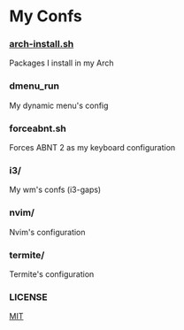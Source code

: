 # My Confs

### [arch-install.sh](arch-install.sh)
Packages I install in my Arch

### dmenu_run
My dynamic menu's config

### forceabnt.sh
Forces ABNT 2 as my keyboard configuration

### i3/
My wm's confs (i3-gaps)

### nvim/
Nvim's configuration

### termite/
Termite's configuration

### LICENSE
[MIT](LICENSE.md)
